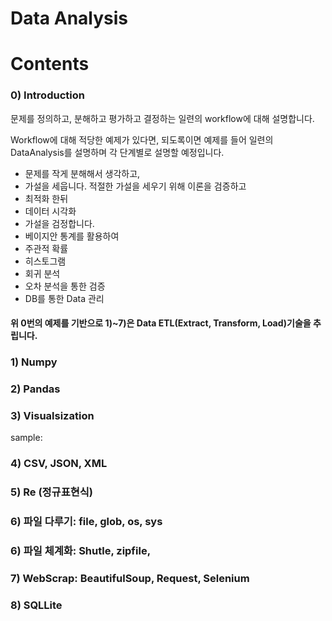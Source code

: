 # Data Analysis
# Contents

### 0) Introduction 
문제를 정의하고, 분해하고 평가하고 결정하는 일련의 workflow에 대해 설명합니다. 



Workflow에 대해 적당한 예제가 있다면, 되도록이면 예제를 들어 일련의 DataAnalysis를 설명하며 각 단계별로 설명할 예정입니다. 
- 문제를 작게 분해해서 생각하고,
- 가설을 세웁니다. 적절한 가설을 세우기 위해 이론을 검증하고
- 최적화 한뒤
- 데이터 시각화
- 가설을 검정합니다. 
- 베이지안 통계를 활용하여 
- 주관적 확률
- 히스토그램
- 회귀 분석
- 오차 분석을 통한 검증
- DB를 통한 Data 관리

#### 위 0번의 예제를 기반으로 1)~7)은 Data ETL(Extract, Transform, Load)기술을 추립니다. 
### 1) Numpy
### 2) Pandas
### 3) Visualsization
sample: 
### 4) CSV, JSON, XML
### 5) Re (정규표현식)
### 6) 파일 다루기: file, glob, os, sys
### 6) 파일 체계화: Shutle, zipfile, 
### 7) WebScrap: BeautifulSoup, Request, Selenium
### 8) SQLLite
